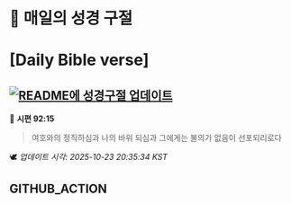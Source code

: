 # 🙏 매일의 성경 구절
# [Daily Bible verse]
## [![README에 성경구절 업데이트](https://github.com/DONGSUKA/first_test/actions/workflows/update-readme-bible.yml/badge.svg)](https://github.com/DONGSUKA/first_test/actions/workflows/update-readme-bible.yml)
<!-- START_BIBLE_VERSE -->
📖 **시편 92:15**
> 여호와의 정직하심과 나의 바위 되심과 그에게는 불의가 없음이 선포되리로다

🕊️ _업데이트 시각: 2025-10-23 20:35:34 KST_
  <!-- END_BIBLE_VERSE -->
## GITHUB_ACTION

